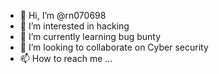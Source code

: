- 👋 Hi, I’m @rn070698
- 👀 I’m interested in hacking
- 🌱 I’m currently learning bug bunty 
- 💞️ I’m looking to collaborate on Cyber security
- 📫 How to reach me ...

<!---
rn070698/rn070698 is a ✨ special ✨ repository because its `README.md` (this file) appears on your GitHub profile.
You can click the Preview link to take a look at your changes.
--->
